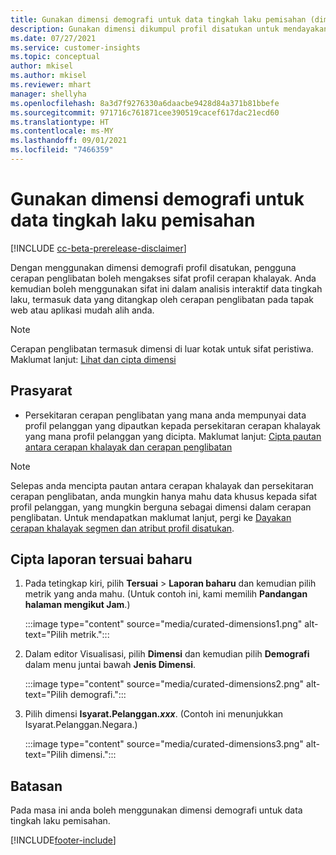 ```yaml
---
title: Gunakan dimensi demografi untuk data tingkah laku pemisahan (dimensi dikumpul)
description: Gunakan dimensi dikumpul profil disatukan untuk mendayakan sifat profil pelanggan cerapan khalayak.
ms.date: 07/27/2021
ms.service: customer-insights
ms.topic: conceptual
author: mkisel
ms.author: mkisel
ms.reviewer: mhart
manager: shellyha
ms.openlocfilehash: 8a3d7f9276330a6daacbe9428d84a371b81bbefe
ms.sourcegitcommit: 971716c761871cee390519cacef617dac21ecd60
ms.translationtype: HT
ms.contentlocale: ms-MY
ms.lasthandoff: 09/01/2021
ms.locfileid: "7466359"
---
```

# <a name="use-demographic-dimensions-for-splitting-behavioral-data"></a>Gunakan dimensi demografi untuk data tingkah laku pemisahan

[!INCLUDE [cc-beta-prerelease-disclaimer](includes/cc-beta-prerelease-disclaimer.md)]

Dengan menggunakan dimensi demografi profil disatukan, pengguna cerapan penglibatan boleh mengakses sifat profil cerapan khalayak. Anda kemudian boleh menggunakan sifat ini dalam analisis interaktif data tingkah laku, termasuk data yang ditangkap oleh cerapan penglibatan pada tapak web atau aplikasi mudah alih anda.

>[!NOTE]
> Cerapan penglibatan termasuk dimensi di luar kotak untuk sifat peristiwa. Maklumat lanjut: [Lihat dan cipta dimensi](dimensions.md)

## <a name="prerequisite"></a>Prasyarat

- Persekitaran cerapan penglibatan yang mana anda mempunyai data profil pelanggan yang dipautkan kepada persekitaran cerapan khalayak yang mana profil pelanggan yang dicipta. Maklumat lanjut: [Cipta pautan antara cerapan khalayak dan cerapan penglibatan](integrate-audience-insights-engagement-insights.md)

> [!NOTE]
> Selepas anda mencipta pautan antara cerapan khalayak dan persekitaran cerapan penglibatan, anda mungkin hanya mahu data khusus kepada sifat profil pelanggan, yang mungkin berguna sebagai dimensi dalam cerapan penglibatan. Untuk mendapatkan maklumat lanjut, pergi ke [Dayakan cerapan khalayak segmen dan atribut profil disatukan](integrate-audience-insights-engagement-insights.md#enable-audience-insights-unified-profiles-attributes-and-segments).

## <a name="create-a-new-custom-report"></a>Cipta laporan tersuai baharu

1. Pada tetingkap kiri, pilih **Tersuai** > **Laporan baharu** dan kemudian pilih metrik yang anda mahu. (Untuk contoh ini, kami memilih **Pandangan halaman mengikut Jam**.)

    :::image type="content" source="media/curated-dimensions1.png" alt-text="Pilih metrik.":::

2. Dalam editor Visualisasi, pilih **Dimensi** dan kemudian pilih **Demografi** dalam menu juntai bawah **Jenis Dimensi**.

    :::image type="content" source="media/curated-dimensions2.png" alt-text="Pilih demografi.":::

3. Pilih dimensi **Isyarat.Pelanggan.*xxx***. (Contoh ini menunjukkan Isyarat.Pelanggan.Negara.)

    :::image type="content" source="media/curated-dimensions3.png" alt-text="Pilih dimensi.":::
  
## <a name="limitations"></a>Batasan

Pada masa ini anda boleh menggunakan dimensi demografi untuk data tingkah laku pemisahan.


[!INCLUDE[footer-include](../includes/footer-banner.md)]
